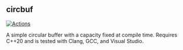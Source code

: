 circbuf
-------

[![Actions](https://github.com/bloomen/circbuf/actions/workflows/circbuf-tests.yml/badge.svg?branch=main)](https://github.com/bloomen/circbuf/actions/workflows/circbuf-tests.yml?query=branch%3Amain)

A simple circular buffer with a capacity fixed at compile time.
Requires C++20 and is tested with Clang, GCC, and Visual Studio.
